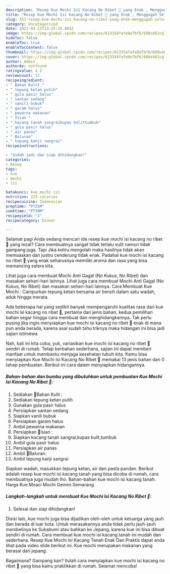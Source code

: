 ```yaml
---
description: "Resep Kue Mochi Isi Kacang No Ribet 🍒 yang Enak , Menggugah Selera"
title: "Resep Kue Mochi Isi Kacang No Ribet 🍒 yang Enak , Menggugah Selera"
slug: 553-resep-kue-mochi-isi-kacang-no-ribet-yang-enak-menggugah-selera
category: Uncategorized
date: 2022-03-21T13:25:15.003Z
image: https://img-global.cpcdn.com/recipes/613354fafe8e7bf6/680x482cq70/kue-mochi-isi-kacang-no-ribet-foto-resep-utama.jpg
hideToc: false
enableToc: true
enableTocContent: false
thumbnail: https://img-global.cpcdn.com/recipes/613354fafe8e7bf6/680x482cq70/kue-mochi-isi-kacang-no-ribet-foto-resep-utama.jpg
cover: https://img-global.cpcdn.com/recipes/613354fafe8e7bf6/680x482cq70/kue-mochi-isi-kacang-no-ribet-foto-resep-utama.jpg
author: Admin
authorAv: notfound
ratingvalue: 4.2
reviewcount: 11
recipeingredient:
- " Bahan Kulit "
- " tepung ketan putih"
- " gula pasir halus"
- " santan sedang"
- " vanili bubuk"
- " garam halus"
- " pewarna makanan"
- " Isian "
- " kacang tanah sangraikupas kulittumbuk"
- " gula pasir halus"
- " air panas"
- " Baluran"
- " tepung kanji sangrai"
recipeinstructions:

- "Sudah jadi dan siap dihidangkan!"
categories:
- Resep
tags:
- kue
- mochi
- isi

katakunci: kue mochi isi 
nutrition: 223 calories
recipecuisine: Indonesian
preptime: "PT25M"
cooktime: "PT39M"
recipeyield: "2"
recipecategory: Dinner

---
```



Selamat pagi Anda sedang mencari ide resep kue mochi isi kacang no ribet 🍒 yang lezat? Cara membuatnya sangat tidak terlalu sulit namun tidak gampang juga. Tapi Jika keliru mengolah maka hasilnya tidak akan memuaskan dan justru cenderung tidak enak. Padahal kue mochi isi kacang no ribet 🍒 yang enak seharusnya memiliki aroma dan rasa yang bisa memancing selera kita.


Lihat juga cara membuat Mochi Anti Gagal (No Kukus, No Ribet) dan masakan sehari-hari lainnya. Lihat juga cara membuat Mochi Anti Gagal (No Kukus, No Ribet) dan masakan sehari-hari lainnya. Cara Membuat Kue Mochi : Campurkan tepung ketan bersama air bersih dalam satu wadah, aduk hingga merata.

Ada beberapa hal yang sedikit banyak mempengaruhi kualitas rasa dari kue mochi isi kacang no ribet 🍒, pertama dari jenis bahan, kedua pemilihan bahan segar hingga cara membuat dan menghidangkannya. Tak perlu pusing jika ingin menyiapkan kue mochi isi kacang no ribet 🍒 enak di mana pun anda berada, karena asal sudah tahu triknya maka hidangan ini bisa jadi sajian istimewa.


Nah, kali ini kita coba, yuk, variasikan kue mochi isi kacang no ribet 🍒 sendiri di rumah. Tetap berbahan sederhana, sajian ini dapat memberi manfaat untuk membantu menjaga kesehatan tubuh kita. Kamu bisa menyiapkan Kue Mochi Isi Kacang No Ribet 🍒 memakai 13 jenis bahan dan 0 tahap pembuatan. Berikut ini cara dalam menyiapkan hidangannya.

<!--inarticleads1-->

##### Bahan-bahan dan bumbu yang dibutuhkan untuk pembuatan Kue Mochi Isi Kacang No Ribet 🍒:

1. Sediakan  🍃Bahan Kulit :
1. Sediakan  tepung ketan putih
1. Gunakan  gula pasir halus
1. Persiapkan  santan sedang
1. Siapkan  vanili bubuk
1. Persiapkan  garam halus
1. Ambil  pewarna makanan
1. Persiapkan  🍃Isian :
1. Siapkan  kacang tanah sangrai,kupas kulit,tumbuk
1. Ambil  gula pasir halus
1. Persiapkan  air panas
1. Ambil  🍃Baluran:
1. Ambil  tepung kanji sangrai


Siapkan wadah, masukkan tepung ketan, air dan pasta pandan. Berikut adalah resep kue mochi isi kacang tanah yang bisa dicoba di rumah, cara membuatnya juga mudah lho. Bahan-bahan kue mochi isi kacang tanah. Harga Kue Moaci Mochi Gemini Semarang. 

<!--inarticleads2-->

##### Langkah-langkah untuk membuat Kue Mochi Isi Kacang No Ribet 🍒:


1. Selesai dan siap dihidangkan!

Disisi lain, kue mochi juga bisa dijadikan oleh-oleh untuk keluarga yang jauh dan berada di luar kota. Untuk merasakannya anda tidak perlu jauh-jauh membelinya ke Sukabumi atau bahkan ke Jepang, karena kue ini bisa dibuat sendiri di rumah. Cara membuat kue mochi isi kacang tanah ini mudah dan sederhana. Resep Kue Mochi Isi Kacang Tanah Enak Dan Praktis dapat anda lihat pada video slide berikut ini. Kue mochi merupakan makanan yang berasal dari jepang. 

Bagaimana? Gampang kan? Itulah cara menyiapkan kue mochi isi kacang no ribet 🍒 yang bisa kamu praktikkan di rumah. Selamat mencoba!
